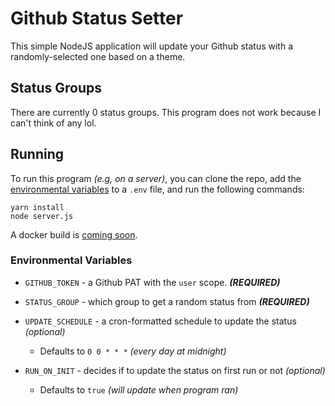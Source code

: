 # Github Status Setter
This simple NodeJS application will update your Github status with a randomly-selected one based on a theme.

## Status Groups
There are currently 0 status groups. This program does not work because I can't think of any lol.

## Running
To run this program *(e.g, on a server)*, you can clone the repo, add the [environmental variables](#environmental-variables) to a `.env` file, and run the following commands:
```
yarn install
node server.js
```

A docker build is [coming soon](https://github.com/jamie6king/githubStatusSetter/issues/1).

### Environmental Variables
- `GITHUB_TOKEN` - a Github PAT with the `user` scope. ***(REQUIRED)***
- `STATUS_GROUP` - which group to get a random status from ***(REQUIRED)***

- `UPDATE_SCHEDULE` - a cron-formatted schedule to update the status *(optional)*
    - Defaults to `0 0 * * *` *(every day at midnight)*
- `RUN_ON_INIT` - decides if to update the status on first run or not *(optional)*
    - Defaults to `true` *(will update when program ran)*